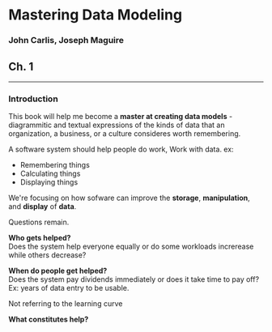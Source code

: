# Mastering Data Modeling

### John Carlis, Joseph Maguire

## Ch. 1

----

### Introduction

This book will help me become a **master at creating data models** - diagrammitic and textual expressions of the kinds of data that an organization, a business, or a culture consideres worth remembering.

A software system should help people do work, Work with data. ex:

- Remembering things
- Calculating things
- Displaying things

We're focusing on how sofware can improve the **storage**, **manipulation**, and **display** of **data**.

Questions remain.

**Who gets helped?**  
Does the system help everyone equally or do some workloads increrease while others decrease?

**When do people get helped?**  
Does the system pay dividends immediately or does it take time to pay off? Ex: years of data entry to be usable.

Not referring to the learning curve

**What constitutes help?**  

